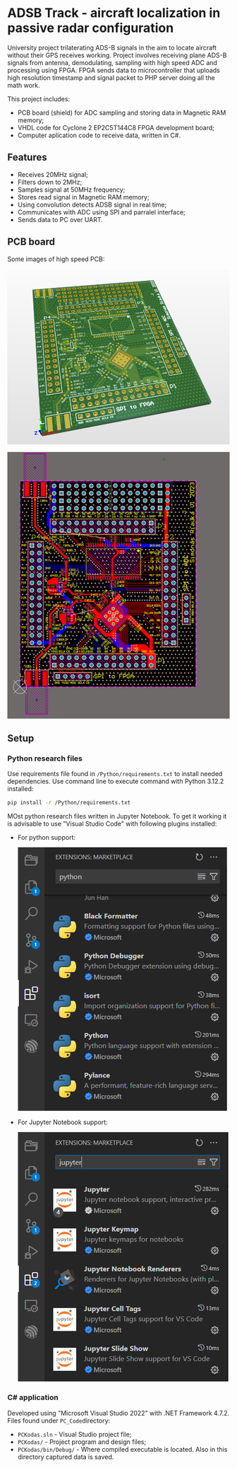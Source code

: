 # ADSB Track - aircraft localization in passive radar configuration

University project trilaterating ADS-B signals in the aim to locate aircraft without their GPS receives working.
Project involves receiving plane ADS-B signals from antenna, demodulating, sampling with high speed ADC and processing using FPGA.
FPGA sends data to microcontroller that uploads high resolution timestamp and signal packet to PHP server doing all the math work.

This project includes:
* PCB board (shield) for ADC sampling and storing data in Magnetic RAM memory;
* VHDL code for Cyclone 2 EP2C5T144C8 FPGA development board;
* Computer aplication code to receive data, written in C#.

## Features
* Receives 20MHz signal;
* Filters down to 2MHz;
* Samples signal at 50MHz frequency;
* Stores read signal in Magnetic RAM memory;
* Using convolution detects ADSB signal in real time;
* Communicates with ADC using SPI and parralel interface;
* Sends data to PC over UART.

## PCB board
Some images of high speed PCB:

![PCB 3D render image](/foto/PCB_1.png)

![PCB layout image](/foto/PCB_2.png)

## Setup

### Python research files
Use requirements file found in `/Python/requirements.txt` to install needed dependencies.
Use command line to execute command with Python 3.12.2 installed:

```bash
pip install -r /Python/requirements.txt
```

MOst python research files written in Jupyter Notebook.
To get it working it is advisable to use "Visual Studio Code" with following plugins installed:
* For python support:

  ![Python extensions](/foto/Python_setup_1.png)

* For Jupyter Notebook support:

  ![Jupyter Notebook extensions](/foto/Jupyter_setup_1.png)

### C# application
Developed using "Microsoft Visual Studio 2022" with .NET Framework 4.7.2.
Files found under `PC_Code`directory:
* `PCKodas.sln` - Visual Studio project file;
* `PCKodas/` - Project program and design files;
* `PCKodas/bin/Debug/` - Where compiled executable is located. Also in this directory captured data is saved.

